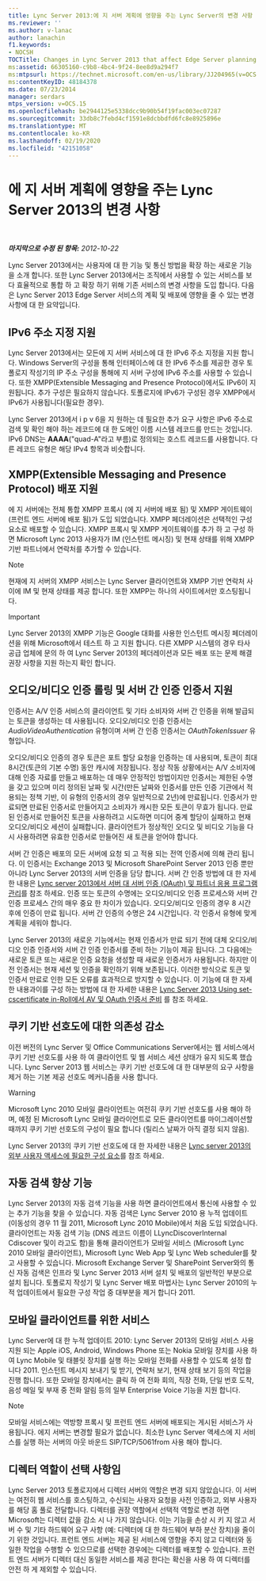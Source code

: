 ```yaml
---
title: Lync Server 2013:에 지 서버 계획에 영향을 주는 Lync Server의 변경 사항
ms.reviewer: ''
ms.author: v-lanac
author: lanachin
f1.keywords:
- NOCSH
TOCTitle: Changes in Lync Server 2013 that affect Edge Server planning
ms:assetid: 66305160-c9b8-4bc4-9f24-8ee8d9a294f7
ms:mtpsurl: https://technet.microsoft.com/en-us/library/JJ204965(v=OCS.15)
ms:contentKeyID: 48184378
ms.date: 07/23/2014
manager: serdars
mtps_version: v=OCS.15
ms.openlocfilehash: be2944125e5338dcc9b90b54f19fac003ec07287
ms.sourcegitcommit: 33db8c7febd4cf1591e8dcbbdfd6fc8e8925896e
ms.translationtype: MT
ms.contentlocale: ko-KR
ms.lasthandoff: 02/19/2020
ms.locfileid: "42151058"
---
```

<div data-xmlns="http://www.w3.org/1999/xhtml">

<div class="topic" data-xmlns="http://www.w3.org/1999/xhtml" data-msxsl="urn:schemas-microsoft-com:xslt" data-cs="http://msdn.microsoft.com/">

<div data-asp="https://msdn2.microsoft.com/asp">

# <a name="changes-in-lync-server-2013-that-affect-edge-server-planning"></a>에 지 서버 계획에 영향을 주는 Lync Server 2013의 변경 사항

</div>

<div id="mainSection">

<div id="mainBody">

<span> </span>

_**마지막으로 수정 된 항목:** 2012-10-22_

Lync Server 2013에서는 사용자에 대 한 기능 및 통신 방법을 확장 하는 새로운 기능을 소개 합니다. 또한 Lync Server 2013에서는 조직에서 사용할 수 있는 서비스를 보다 효율적으로 통합 하 고 확장 하기 위해 기존 서비스의 변경 사항을 도입 합니다. 다음은 Lync Server 2013 Edge Server 서비스의 계획 및 배포에 영향을 줄 수 있는 변경 사항에 대 한 요약입니다.

<div>

## <a name="support-for-ipv6-addressing"></a>IPv6 주소 지정 지원

Lync Server 2013에서는 모든에 지 서버 서비스에 대 한 IPv6 주소 지정을 지원 합니다. Windows Server의 구성을 통해 인터페이스에 대 한 IPv6 주소를 제공한 경우 토폴로지 작성기의 IP 주소 구성을 통해에 지 서버 구성에 IPv6 주소를 사용할 수 있습니다. 또한 XMPP(Extensible Messaging and Presence Protocol)에서도 IPv6이 지원됩니다. 추가 구성은 필요하지 않습니다. 토폴로지에 IPv6가 구성된 경우 XMPP에서 IPv6가 사용됩니다(필요한 경우).

Lync Server 2013에서 i p v 6을 지 원하는 데 필요한 추가 요구 사항은 IPv6 주소로 검색 및 확인 해야 하는 레코드에 대 한 도메인 이름 시스템 레코드를 만드는 것입니다. IPv6 DNS는 **AAAA**("quad-A"라고 부름)로 정의되는 호스트 레코드를 사용합니다. 다른 레코드 유형은 해당 IPv4 항목과 비슷합니다.

</div>

<div>

## <a name="support-for-extensible-messaging-and-presence-protocol-xmpp-deployment"></a>XMPP(Extensible Messaging and Presence Protocol) 배포 지원

에 지 서버에는 전체 통합 XMPP 프록시 (에 지 서버에 배포 됨) 및 XMPP 게이트웨이 (프런트 엔드 서버에 배포 됨)가 도입 되었습니다. XMPP 페더레이션은 선택적인 구성 요소로 배포할 수 있습니다. XMPP 프록시 및 XMPP 게이트웨이를 추가 하 고 구성 하면 Microsoft Lync 2013 사용자가 IM (인스턴트 메시징) 및 현재 상태를 위해 XMPP 기반 파트너에서 연락처를 추가할 수 있습니다.

<div>


> [!NOTE]  
> 현재에 지 서버의 XMPP 서비스는 Lync Server 클라이언트와 XMPP 기반 연락처 사이에 IM 및 현재 상태를 제공 합니다. 또한 XMPP는 하나의 사이트에서만 호스팅됩니다.



</div>

<div>


> [!IMPORTANT]  
> Lync Server 2013의 XMPP 기능은 Google 대화를 사용한 인스턴트 메시징 페더레이션을 위해 Microsoft에서 테스트 하 고 지원 합니다. 다른 XMPP 시스템의 경우 타사 공급 업체에 문의 하 여 Lync Server 2013의 페더레이션과 모든 배포 또는 문제 해결 권장 사항을 지원 하는지 확인 합니다.



</div>

</div>

<div>

## <a name="support-for-rolling-audiovideo-authentication-and-server-to-server-authentication-certificates"></a>오디오/비디오 인증 롤링 및 서버 간 인증 인증서 지원

인증서는 A/V 인증 서비스의 클라이언트 및 기타 소비자와 서버 간 인증을 위해 발급되는 토큰을 생성하는 데 사용됩니다. 오디오/비디오 인증 인증서는 *AudioVideoAuthentication* 유형이며 서버 간 인증 인증서는 *OAuthTokenIssuer* 유형입니다.

오디오/비디오 인증의 경우 토큰은 포트 할당 요청을 인증하는 데 사용되며, 토큰이 최대 8시간(토큰의 기본 수명) 동안 캐시에 저장됩니다. 정상 작동 상황에서는 A/V 소비자에 대해 인증 자료를 만들고 배포하는 데 매우 안정적인 방법이지만 인증서는 제한된 수명을 갖고 있으며 미리 정의된 날짜 및 시간(만든 날짜와 인증서를 만든 인증 기관에서 적용되는 정책 기반, 이 유형의 인증서의 경우 일반적으로 2년)에 만료됩니다. 인증서가 만료되면 만료된 인증서로 만들어지고 소비자가 캐시한 모든 토큰이 무효가 됩니다. 만료된 인증서로 만들어진 토큰을 사용하려고 시도하면 미디어 중계 할당이 실패하고 현재 오디오/비디오 세션이 실패합니다. 클라이언트가 정상적인 오디오 및 비디오 기능을 다시 사용하려면 유효한 인증서로 만들어진 새 토큰을 얻어야 합니다.

서버 간 인증은 배포의 모든 서버에 요청 되 고 적용 되는 전역 인증서에 의해 관리 됩니다. 이 인증서는 Exchange 2013 및 Microsoft SharePoint Server 2013 인증 뿐만 아니라 Lync Server 2013의 서버 인증을 담당 합니다. 서버 간 인증 방법에 대 한 자세한 내용은 [Lync server 2013에서 서버 대 서버 인증 (OAuth) 및 파트너 응용 프로그램 관리](lync-server-2013-managing-server-to-server-authentication-oauth-and-partner-applications.md)를 참조 하세요. 인증 또는 토큰의 수명에는 오디오/비디오 인증 프로세스와 서버 간 인증 프로세스 간의 매우 중요 한 차이가 있습니다. 오디오/비디오 인증의 경우 8 시간 후에 인증이 만료 됩니다. 서버 간 인증의 수명은 24 시간입니다. 각 인증서 유형에 맞게 계획을 세워야 합니다.

Lync Server 2013의 새로운 기능에서는 현재 인증서가 만료 되기 전에 대체 오디오/비디오 인증 인증서와 서버 간 인증 인증서를 준비 하는 기능이 제공 됩니다. 그 다음에는 새로운 토큰 또는 새로운 인증 요청을 생성할 때 새로운 인증서가 사용됩니다. 하지만 이전 인증서는 현재 세션 및 인증을 확인하기 위해 보존됩니다. 이러한 방식으로 토큰 및 인증서 만료로 인한 모든 오류를 효과적으로 방지할 수 있습니다. 이 기능에 대 한 자세한 내용과이를 구성 하는 방법에 대 한 자세한 내용은 [Lync Server 2013 Using set-cscertificate in-Roll에서 AV 및 OAuth 인증서 준비](lync-server-2013-staging-av-and-oauth-certificates-using-roll-in-https://docs.microsoft.com/powershell/module/skype/Set-CsCertificate) 를 참조 하세요.

</div>

<div>

## <a name="reduced-reliance-on-cookie-based-affinity"></a>쿠키 기반 선호도에 대한 의존성 감소

이전 버전의 Lync Server 및 Office Communications Server에서는 웹 서비스에서 쿠키 기반 선호도를 사용 하 여 클라이언트 및 웹 서비스 세션 상태가 유지 되도록 했습니다. Lync Server 2013 웹 서비스는 쿠키 기반 선호도에 대 한 대부분의 요구 사항을 제거 하는 기본 제공 선호도 메커니즘을 사용 합니다.

<div>


> [!WARNING]  
> Microsoft Lync 2010 모바일 클라이언트는 여전히 쿠키 기반 선호도를 사용 해야 하며, 예정 된 Microsoft Lync 모바일 클라이언트로 모든 클라이언트를 마이그레이션할 때까지 쿠키 기반 선호도의 구성이 필요 합니다 (릴리스 날짜가 아직 결정 되지 않음).



</div>

Lync Server 2013의 쿠키 기반 선호도에 대 한 자세한 내용은 [Lync server 2013의 외부 사용자 액세스에 필요한 구성 요소](lync-server-2013-components-required-for-external-user-access.md)를 참조 하세요.

</div>

<div>

## <a name="autodiscover-enhancements"></a>자동 검색 향상 기능

Lync Server 2013의 자동 검색 기능을 사용 하면 클라이언트에서 통신에 사용할 수 있는 추가 기능을 찾을 수 있습니다. 자동 검색은 Lync Server 2010 용 누적 업데이트 (이동성의 경우 11 월 2011, Microsoft Lync 2010 Mobile)에서 처음 도입 되었습니다. 클라이언트는 자동 검색 기능 (DNS 레코드 이름이 LLyncDiscoverInternal Cdiscover 및이 라고도 함)을 통해 클라이언트가 모바일 서비스 (Microsoft Lync 2010 모바일 클라이언트), Microsoft Lync Web App 및 Lync Web scheduler를 찾고 사용할 수 있습니다. Microsoft Exchange Server 및 SharePoint Server와의 통신 자동 검색은 인프라 및 Lync Server 2013 서버 설치 및 배포의 일반적인 부분으로 설치 됩니다. 토폴로지 작성기 및 Lync Server 배포 마법사는 Lync Server 2010의 누적 업데이트에서 필요한 구성 작업 중 대부분을 제거 합니다 2011.

</div>

<div>

## <a name="services-for-mobile-clients"></a>모바일 클라이언트를 위한 서비스

Lync Server에 대 한 누적 업데이트 2010: Lync Server 2013의 모바일 서비스 사용 지원 되는 Apple iOS, Android, Windows Phone 또는 Nokia 모바일 장치를 사용 하 여 Lync Mobile 및 태블릿 장치를 실행 하는 모바일 전화를 사용할 수 있도록 설정 합니다 2011. 인스턴트 메시지 보내기 및 받기, 연락처 보기, 현재 상태 보기 등의 작업을 진행 합니다. 또한 모바일 장치에서는 클릭 하 여 전화 회의, 직장 전화, 단일 번호 도착, 음성 메일 및 부재 중 전화 알림 등의 일부 Enterprise Voice 기능을 지원 합니다.

<div>


> [!NOTE]  
> 모바일 서비스에는 역방향 프록시 및 프런트 엔드 서버에 배포되는 게시된 서비스가 사용됩니다. 에지 서버는 변경할 필요가 없습니다. 최소한 Lync Server 액세스에 지 서비스를 실행 하는 서버의 아웃 바운드 SIP/TCP/5061from 사용 해야 합니다.



</div>

</div>

<div>

## <a name="director-role-is-optional"></a>디렉터 역할이 선택 사항임

Lync Server 2013 토폴로지에서 디렉터 서버의 역할은 변경 되지 않았습니다. 이 서버는 여전히 웹 서비스를 호스팅하고, 수신되는 사용자 요청을 사전 인증하고, 외부 사용자를 해당 홈 풀로 전달합니다. 디렉터를 권장 역할에서 선택적 역할로 변경 하면 Microsoft는 디렉터 값을 감소 시 나 가지 않습니다. 이는 기능을 손상 시 키 지 않고 서버 수 및 기타 하드웨어 요구 사항 (예: 디렉터에 대 한 하드웨어 부하 분산 장치)을 줄이기 위한 것입니다. 프런트 엔드 서버는 제공 된 서비스에 영향을 주지 않고 디렉터와 동일한 작업을 수행할 수 있으므로를 선택한 경우에는 디렉터를 배포할 수 있습니다. 프런트 엔드 서버가 디렉터 대신 동일한 서비스를 제공 한다는 확신을 사용 하 여 디렉터를 안전 하 게 제외할 수 있습니다.

</div>

</div>

<span> </span>

</div>

</div>

</div>


